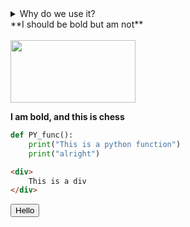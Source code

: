 <details> 
    <summary> 
      Why do we use it?
    </summary>
It is a long established fact that a reader will be distracted by the readable content of a page when looking at its layout. The point of using Lorem Ipsum is that it has a more-or-less normal distribution of letters, as opposed to using 'Content here, content here', making it look like readable English. Many desktop publishing packages and web page editors now use Lorem Ipsum as their default model text, and a search for 'lorem ipsum' will uncov
</details>

<div>
**I should be bold but am not**
</div>

<br>

<img src="https://assets.dicebreaker.com/chess-playing-hand.jpeg/BROK/thumbnail/1600x900/quality/100/chess-playing-hand.jpeg" height="100" width="200">

**I am bold, and this is chess**

```python
def PY_func():
    print("This is a python function")
    print("alright")
```

```html
<div>
    This is a div
</div>
```

<button>Hello</button>